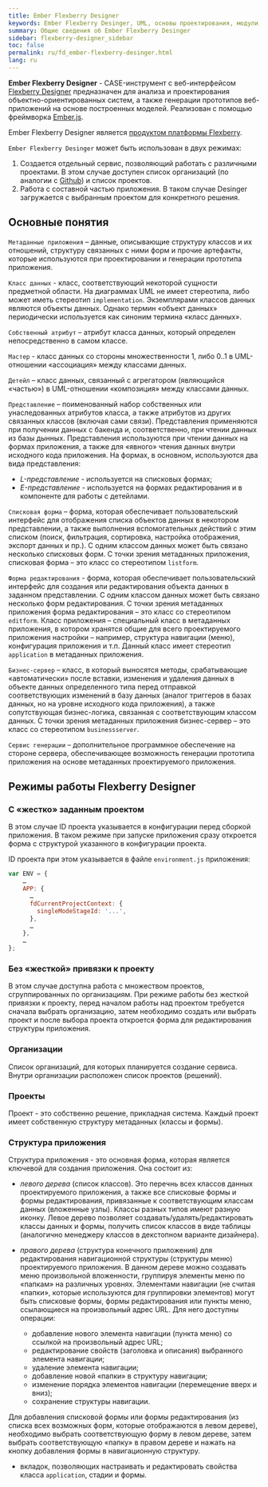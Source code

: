 ```yaml
---
title: Ember Flexberry Designer
keywords: Ember Flexberry Desinger, UML, основы проектирования, модули, настройка
summary: Общие сведения об Ember Flexberry Desinger
sidebar: flexberry-designer_sidebar
toc: false
permalink: ru/fd_ember-flexberry-desinger.html
lang: ru
---
```


**Ember Flexberry Designer** - CASE-инструмент с веб-интерфейсом [Flexberry Designer](fd_flexberry-designer.html) предназначен для анализа и проектирования объектно-ориентированных систем, а также генерации прототипов веб-приложений на основе построенных моделей. Реализован с помощью фреймворка [Ember.js](https://ru.wikipedia.org/wiki/Ember.js).

Ember Flexberry Designer является [продуктом платформы Flexberry](fp_landing_page.html).

`Ember Flexberry Desinger` может быть использован в двух режимах:

1. Создается отдельный сервис, позволяющий работать с различными проектами. В этом случае доступен список организаций (по аналогии с [Github](https://github.com)) и список проектов.
2. Работа с составной частью приложения. В таком случае Desinger загружается с выбранным проектом для конкретного решения.

## Основные понятия

`Метаданные приложения` – данные, описывающие структуру классов и их отношений, структуру связанных с ними форм и прочие артефакты, которые используются при проектировании и генерации прототипа приложения.

`Класс данных` - класс, соответствующий некоторой сущности предметной области. На диаграммах UML не имеет стереотипа, либо может иметь стереотип `implementation`. Экземплярами классов данных являются объекты данных. Однако термин «объект данных» периодически используется как синоним термина «класс данных».

`Собственный атрибут` – атрибут класса данных, который определен непосредственно в самом классе.

`Мастер` - класс данных со стороны множественности 1, либо 0..1 в UML-отношении «ассоциация» между классами данных.

`Детейл` – класс данных, связанный с агрегатором (являющийся «частью») в UML-отношении «композиция» между классами данных.

`Представление` – поименованный набор собственных или унаследованных атрибутов класса, а также атрибутов из других связанных классов (включая сами связи). Представления применяются при получении данных с бакенда и, соответственно, при чтении данных из базы дынных. Представления используются при чтении данных на формах приложения, а также для «явного» чтения данных внутри исходного кода приложения. На формах, в основном, используются два вида представления:

* _L-представление_ - используется на списковых формах;
* _E-представление_ - используется на формах редактирования и в компоненте для работы с детейлами.

`Списковая форма` – форма, которая обеспечивает пользовательский интерфейс для отображения списка объектов данных в некотором представлении, а также выполнения вспомогательных действий с этим списком (поиск, фильтрация, сортировка, настройка отображения, экспорт данных и пр.). С одним классом данных может быть связано несколько списковых форм. С точки зрения метаданных приложения, списковая форма – это класс со стереотипом `listform`.

`Форма редактирования` - форма, которая обеспечивает пользовательский интерфейс для создания или редактирования объекта данных в заданном представлении. С одним классом данных может быть связано несколько форм редактирования. С точки зрения метаданных приложения форма редактирования – это класс со стереотипом `editform`.
Класс приложения – специальный класс в метаданных приложения, в котором хранятся общие для всего проектируемого приложения настройки – например, структура навигации (меню), конфигурация приложения и т.п. Данный класс имеет стереотип `application` в метаданных приложения.

`Бизнес-сервер` – класс, в который выносятся методы, срабатывающие «автоматически» после вставки, изменения и удаления данных в объекте данных определенного типа перед отправкой соответствующих изменений в базу данных (аналог триггеров в базах данных, но на уровне исходного кода приложения), а также сопутствующая бизнес-логика, связанная с соответствующим классом данных. С точки зрения метаданных приложения бизнес-сервер – это класс со стереотипом `businessserver`.

`Сервис генерации` – дополнительное программное обеспечение на стороне сервера, обеспечивающее возможность генерации прототипа приложения на основе метаданных проектируемого приложения.

## Режимы работы Flexberry Designer

### С «жестко» заданным проектом

В этом случае ID проекта указывается в конфигурации перед сборкой приложения. В таком режиме при запуске приложения сразу откроется форма с структурой указанного в конфигурации проекта.

ID проекта при этом указывается в файле `environment.js` приложения:

```javascript
var ENV = {
    …
    APP: {
      …
      fdCurrentProjectContext: {
        singleModeStageId: '...',
      },
      …
    },
    …
};
```

### Без «жесткой» привязки к проекту

В этом случае доступна работа с множеством проектов, сгруппированных по организациям.
При режиме работы без жесткой привязки к проекту, перед началом работы над проектом требуется сначала выбрать организацию, затем необходимо создать или выбрать проект и после выбора проекта откроется форма для редактирования структуры приложения.

### Организации

Список организаций, для которых планируется создание сервиса. Внутри организации расположен список проектов (решений).

### Проекты

Проект - это собственно решение, прикладная система. Каждый проект имеет собственную структуру метаданных (классы и формы).

### Структура приложения

Структура приложения - это основная форма, которая является ключевой для создания приложения. Она состоит из:

* _левого дерева_ (список классов). Это перечнь всех классов данных проектируемого приложения, а также все списковые формы и формы редактирования, привязанные к соответствующим классам данных (вложенные узлы). Классы разных типов имеют разную иконку. Левое дерево позволяет создавать/удалять/редактировать классы данных и формы, получить список классов в виде таблицы (аналогично менеджеру классов в декстопном варианте дизайнера).
* _правого дерева_ (структура конечного приложения) для редактирования навигационной структуры (структуры меню) проектируемого приложения. В данном дереве можно создавать меню произвольной вложенности, группируя элементы меню по «папкам» на различных уровнях. Элементами навигации (не считая «папки», которые используются для группировки элементов) могут быть списковые формы, формы редактирования или пункты меню, ссылающиеся на произвольный адрес URL. Для него доступны операции:

  * добавление нового элемента навигации (пункта меню) со ссылкой на произвольный адрес URL;
  * редактирование свойств (заголовка и описания) выбранного элемента навигации;
  * удаление элемента навигации;
  * добавление новой «папки» в структуру навигации;
  * изменение порядка элементов навигации (перемещение вверх и вниз);
  * сохранение структуры навигации.

Для добавления списковой формы или формы редактирования (из списка всех возможных форм, которые отображаются в левом дереве), необходимо выбрать соответствующую форму в левом дереве, затем выбрать соответствующую «папку» в правом дереве и нажать на кнопку добавления формы в навигационную структуру.

* вкладок, позволяющих настраивать и редактировать свойства класса `application`, стадии и формы.
